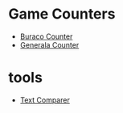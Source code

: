 # Game Counters
- [Buraco Counter](./static/buraco-counter)
- [Generala Counter](./static/generala-counter) 

# tools
- [Text Comparer](./static/text-compare)